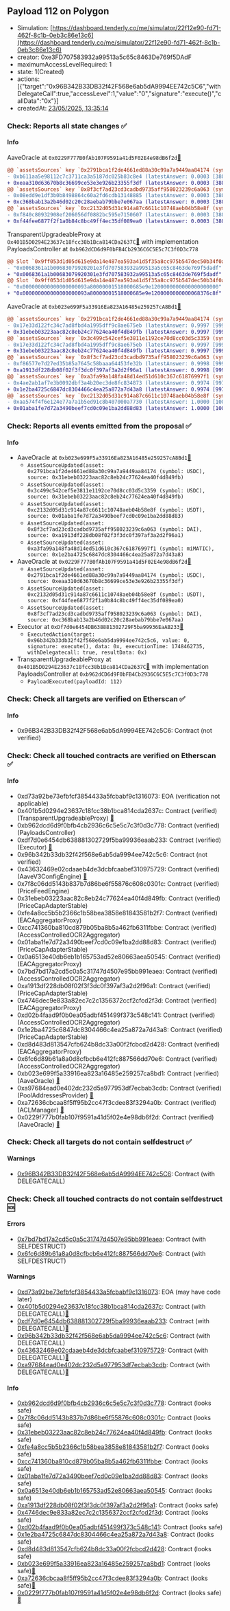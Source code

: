 ## Payload 112 on Polygon

- Simulation: [https://dashboard.tenderly.co/me/simulator/22f12e90-fd71-462f-8c1b-0eb3c86e13c6](https://dashboard.tenderly.co/me/simulator/22f12e90-fd71-462f-8c1b-0eb3c86e13c6)
- creator: 0xe3FD707583932a99513a5c65c8463De769f5DAdF
- maximumAccessLevelRequired: 1
- state: 1(Created)
- actions: [{"target":"0x96B342B33DB32f42F568e6ab5dA9994EE742c5C6","withDelegateCall":true,"accessLevel":1,"value":"0","signature":"execute()","callData":"0x"}]
- createdAt: [23/05/2025, 13:35:14](https://polygonscan.com/tx/0x8e725330a20a48794c9bebf41759b1ab59e748340a91012e6282d8d99b08faa5)

### Check: Reports all state changes :white_check_mark:

#### Info


AaveOracle at `0x0229F777B0fAb107F9591a41d5F02E4e98dB6f2d`[:ghost:](https://github.com/bgd-labs/aave-address-book "AaveV2Polygon.ORACLE")
```diff
@@ `assetsSources` key `0x2791bca1f2de4661ed88a30c99a7a9449aa84174 (symbol: USDC)` @@
- 0xb611aa5e98112c7c3711ca3a5187dc025b83c8e4 (latestAnswer: 0.0003 [380623301042457, 18 decimals], description: Capped USDC / USD / ETH)
+ 0xeaa310d63670b8c36699ce53e3e926b23355f3df (latestAnswer: 0.0003 [380623301042457, 18 decimals], description: Capped USDC / USD / ETH)
@@ `assetsSources` key `0x8f3cf7ad23cd3cadbd9735aff958023239c6a063 (symbol: DAI)` @@
- 0x08edd9e1df3b0b8498864c60a2fd6cdb13148885 (latestAnswer: 0.0003 [380675928421836, 18 decimals], description: Capped DAI / USD / ETH)
+ 0xc368bab13a2b46d02c20c28aebab79bbe7e067aa (latestAnswer: 0.0003 [380675928421836, 18 decimals], description: Capped DAI / USD / ETH)
@@ `assetsSources` key `0xc2132d05d31c914a87c6611c10748aeb04b58e8f (symbol: USDT)` @@
- 0xf840c80932908ef206056df0882bc595e7150607 (latestAnswer: 0.0003 [380753740646372, 18 decimals], description: Capped USDT / USD / ETH)
+ 0xf44fee6877f2f1a0b84c8bc49ff4ec35df089ea0 (latestAnswer: 0.0003 [380753740646372, 18 decimals], description: Capped USDT / USD / ETH)
```

TransparentUpgradeableProxy at `0x401B5D0294E23637c18fcc38b1Bca814CDa2637C`[:ghost:](https://github.com/bgd-labs/aave-address-book "GovernanceV3Polygon.PAYLOADS_CONTROLLER") with implementation PayloadsController at `0xb962dCD6d9F0bFB4Cb2936C6C5E5c7C3f0D3c778`
```diff
@@ Slot `0x9ff053d1d05d615e9da14e487ea593a41d5f35a8cc975b547dec50b34f0a1fc3` @@
- "0x0068361a1b00683079920201e3fd707583932a99513a5c65c8463de769f5dadf"
+ "0x0068361a1b00683079920301e3fd707583932a99513a5c65c8463de769f5dadf"
@@ Slot `0x9ff053d1d05d615e9da14e487ea593a41d5f35a8cc975b547dec50b34f0a1fc4` @@
- "0x000000000000000000093a80000001518000685e9e1200000000000000000000"
+ "0x000000000000000000093a80000001518000685e9e1200000000000068376c8f"
```

AaveOracle at `0xb023e699F5a33916Ea823A16485e259257cA8Bd1`[:ghost:](https://github.com/bgd-labs/aave-address-book "AaveV3Polygon.ORACLE")
```diff
@@ `assetsSources` key `0x2791bca1f2de4661ed88a30c99a7a9449aa84174 (symbol: USDC)` @@
- 0x17e33d122fc34c7ad8fbd4a1995dff9c8ae675eb (latestAnswer: 0.9997 [99973739, 8 decimals], description: Capped USDC/USD)
+ 0x31ebeb03223aac82c8eb24c77624ea40f4d849fb (latestAnswer: 0.9997 [99973739, 8 decimals], description: Capped USDC/USD)
@@ `assetsSources` key `0x3c499c542cef5e3811e1192ce70d8cc03d5c3359 (symbol: USDC)` @@
- 0x17e33d122fc34c7ad8fbd4a1995dff9c8ae675eb (latestAnswer: 0.9997 [99973739, 8 decimals], description: Capped USDC/USD)
+ 0x31ebeb03223aac82c8eb24c77624ea40f4d849fb (latestAnswer: 0.9997 [99973739, 8 decimals], description: Capped USDC/USD)
@@ `assetsSources` key `0x8f3cf7ad23cd3cadbd9735aff958023239c6a063 (symbol: DAI)` @@
- 0xf86577e7d27ed35b85a7645c58baaa64453fe32b (latestAnswer: 0.9998 [99987562, 8 decimals], description: Capped DAI/USD)
+ 0xa1913df228db08f02f3f3dc0f397af3a2d2f96a1 (latestAnswer: 0.9998 [99987562, 8 decimals], description: Capped DAI/USD)
@@ `assetsSources` key `0xa3fa99a148fa48d14ed51d610c367c61876997f1 (symbol: miMATIC)` @@
- 0x4ae2ab1af7e3b0092dbf3a4b20ec3de8fc834873 (latestAnswer: 0.9974 [99744038, 8 decimals], description: Capped MAI/USD)
+ 0x1e2ba4725c6847dc8304466c4ea25a872a7d43a8 (latestAnswer: 0.9974 [99744038, 8 decimals], description: Capped MAI/USD)
@@ `assetsSources` key `0xc2132d05d31c914a87c6611c10748aeb04b58e8f (symbol: USDT)` @@
- 0xaa574f4f6e124e77a7a1b5ed91c8b407000a7730 (latestAnswer: 1.0000 [100008000, 8 decimals], description: Capped USDT/USD)
+ 0x01aba1fe7d72a3490beef7cd0c09e1ba2dd88d83 (latestAnswer: 1.0000 [100008000, 8 decimals], description: Capped USDT/USD)
```


### Check: Reports all events emitted from the proposal :white_check_mark:

#### Info

- AaveOracle at `0xb023e699F5a33916Ea823A16485e259257cA8Bd1`[:ghost:](https://github.com/bgd-labs/aave-address-book "AaveV3Polygon.ORACLE")
  - `AssetSourceUpdated(asset: 0x2791bca1f2de4661ed88a30c99a7a9449aa84174 (symbol: USDC), source: 0x31ebeb03223aac82c8eb24c77624ea40f4d849fb)`
  - `AssetSourceUpdated(asset: 0x3c499c542cef5e3811e1192ce70d8cc03d5c3359 (symbol: USDC), source: 0x31ebeb03223aac82c8eb24c77624ea40f4d849fb)`
  - `AssetSourceUpdated(asset: 0xc2132d05d31c914a87c6611c10748aeb04b58e8f (symbol: USDT), source: 0x01aba1fe7d72a3490beef7cd0c09e1ba2dd88d83)`
  - `AssetSourceUpdated(asset: 0x8f3cf7ad23cd3cadbd9735aff958023239c6a063 (symbol: DAI), source: 0xa1913df228db08f02f3f3dc0f397af3a2d2f96a1)`
  - `AssetSourceUpdated(asset: 0xa3fa99a148fa48d14ed51d610c367c61876997f1 (symbol: miMATIC), source: 0x1e2ba4725c6847dc8304466c4ea25a872a7d43a8)`
- AaveOracle at `0x0229F777B0fAb107F9591a41d5F02E4e98dB6f2d`[:ghost:](https://github.com/bgd-labs/aave-address-book "AaveV2Polygon.ORACLE")
  - `AssetSourceUpdated(asset: 0x2791bca1f2de4661ed88a30c99a7a9449aa84174 (symbol: USDC), source: 0xeaa310d63670b8c36699ce53e3e926b23355f3df)`
  - `AssetSourceUpdated(asset: 0xc2132d05d31c914a87c6611c10748aeb04b58e8f (symbol: USDT), source: 0xf44fee6877f2f1a0b84c8bc49ff4ec35df089ea0)`
  - `AssetSourceUpdated(asset: 0x8f3cf7ad23cd3cadbd9735aff958023239c6a063 (symbol: DAI), source: 0xc368bab13a2b46d02c20c28aebab79bbe7e067aa)`
- Executor at `0xDf7d0e6454DB638881302729F5ba99936EaAB233`[:ghost:](https://github.com/bgd-labs/aave-address-book "AaveV2Polygon.POOL_ADMIN, AaveV3Polygon.ACL_ADMIN, GovernanceV3Polygon.EXECUTOR_LVL_1")
  - `ExecutedAction(target: 0x96b342b33db32f42f568e6ab5da9994ee742c5c6, value: 0, signature: execute(), data: 0x, executionTime: 1748462735, withDelegatecall: true, resultData: 0x)`
- TransparentUpgradeableProxy at `0x401B5D0294E23637c18fcc38b1Bca814CDa2637C`[:ghost:](https://github.com/bgd-labs/aave-address-book "GovernanceV3Polygon.PAYLOADS_CONTROLLER") with implementation PayloadsController at `0xb962dCD6d9F0bFB4Cb2936C6C5E5c7C3f0D3c778`
  - `PayloadExecuted(payloadId: 112)`

### Check: Check all targets are verified on Etherscan :white_check_mark:

#### Info

- 0x96B342B33DB32f42F568e6ab5dA9994EE742c5C6: Contract (not verified) 

### Check: Check all touched contracts are verified on Etherscan :white_check_mark:

#### Info

- 0xd73a92be73efbfcf3854433a5fcbabf9c1316073: EOA (verification not applicable)
- 0x401b5d0294e23637c18fcc38b1bca814cda2637c: Contract (verified) (TransparentUpgradeableProxy) [:ghost:](https://github.com/bgd-labs/aave-address-book "GovernanceV3Polygon.PAYLOADS_CONTROLLER")
- 0xb962dcd6d9f0bfb4cb2936c6c5e5c7c3f0d3c778: Contract (verified) (PayloadsController) 
- 0xdf7d0e6454db638881302729f5ba99936eaab233: Contract (verified) (Executor) [:ghost:](https://github.com/bgd-labs/aave-address-book "AaveV2Polygon.POOL_ADMIN, AaveV3Polygon.ACL_ADMIN, GovernanceV3Polygon.EXECUTOR_LVL_1")
- 0x96b342b33db32f42f568e6ab5da9994ee742c5c6: Contract (not verified) 
- 0x43632469e02cdaaeb4de3dcbfcaabef310975729: Contract (verified) (AaveV3ConfigEngine) [:ghost:](https://github.com/bgd-labs/aave-address-book "AaveV3Polygon.CONFIG_ENGINE")
- 0x7f8c06dd5143b837b7d86be6f55876c608c0301c: Contract (verified) (PriceFeedEngine) 
- 0x31ebeb03223aac82c8eb24c77624ea40f4d849fb: Contract (verified) (PriceCapAdapterStable) 
- 0xfe4a8cc5b5b2366c1b58bea3858e81843581b2f7: Contract (verified) (EACAggregatorProxy) 
- 0xcc741360ba810cd879b05ba8b5a462fb6311fbbe: Contract (verified) (AccessControlledOCR2Aggregator) 
- 0x01aba1fe7d72a3490beef7cd0c09e1ba2dd88d83: Contract (verified) (PriceCapAdapterStable) 
- 0x0a6513e40db6eb1b165753ad52e80663aea50545: Contract (verified) (EACAggregatorProxy) 
- 0x7bd7bd17a2cd5c0a5c31747d4507e95bb991eaea: Contract (verified) (AccessControlledOCR2Aggregator) 
- 0xa1913df228db08f02f3f3dc0f397af3a2d2f96a1: Contract (verified) (PriceCapAdapterStable) 
- 0x4746dec9e833a82ec7c2c1356372ccf2cfcd2f3d: Contract (verified) (EACAggregatorProxy) 
- 0xd02b4faad9f0b0ea05adbf451499f373c548c141: Contract (verified) (AccessControlledOCR2Aggregator) 
- 0x1e2ba4725c6847dc8304466c4ea25a872a7d43a8: Contract (verified) (PriceCapAdapterStable) 
- 0xd8d483d813547cfb624b8dc33a00f2fcbcd2d428: Contract (verified) (EACAggregatorProxy) 
- 0x6fc6d89b61a8a0d8cfbcb6e412fc887566dd70e6: Contract (verified) (AccessControlledOCR2Aggregator) 
- 0xb023e699f5a33916ea823a16485e259257ca8bd1: Contract (verified) (AaveOracle) [:ghost:](https://github.com/bgd-labs/aave-address-book "AaveV3Polygon.ORACLE")
- 0xa97684ead0e402dc232d5a977953df7ecbab3cdb: Contract (verified) (PoolAddressesProvider) [:ghost:](https://github.com/bgd-labs/aave-address-book "AaveV3Polygon.POOL_ADDRESSES_PROVIDER")
- 0xa72636cbcaa8f5ff95b2cc47f3cdee83f3294a0b: Contract (verified) (ACLManager) [:ghost:](https://github.com/bgd-labs/aave-address-book "AaveV3Polygon.ACL_MANAGER")
- 0x0229f777b0fab107f9591a41d5f02e4e98db6f2d: Contract (verified) (AaveOracle) [:ghost:](https://github.com/bgd-labs/aave-address-book "AaveV2Polygon.ORACLE")

### Check: Check all targets do not contain selfdestruct :white_check_mark:

#### Warnings

- [0x96B342B33DB32f42F568e6ab5dA9994EE742c5C6](https://polygonscan.com/address/0x96B342B33DB32f42F568e6ab5dA9994EE742c5C6): Contract (with DELEGATECALL)

### Check: Check all touched contracts do not contain selfdestruct :sos:

#### Errors

- [0x7bd7bd17a2cd5c0a5c31747d4507e95bb991eaea](https://polygonscan.com/address/0x7bd7bd17a2cd5c0a5c31747d4507e95bb991eaea): Contract (with SELFDESTRUCT)
- [0x6fc6d89b61a8a0d8cfbcb6e412fc887566dd70e6](https://polygonscan.com/address/0x6fc6d89b61a8a0d8cfbcb6e412fc887566dd70e6): Contract (with SELFDESTRUCT)

#### Warnings

- [0xd73a92be73efbfcf3854433a5fcbabf9c1316073](https://polygonscan.com/address/0xd73a92be73efbfcf3854433a5fcbabf9c1316073): EOA (may have code later)
- [0x401b5d0294e23637c18fcc38b1bca814cda2637c](https://polygonscan.com/address/0x401b5d0294e23637c18fcc38b1bca814cda2637c): Contract (with DELEGATECALL)[:ghost:](https://github.com/bgd-labs/aave-address-book "GovernanceV3Polygon.PAYLOADS_CONTROLLER")
- [0xdf7d0e6454db638881302729f5ba99936eaab233](https://polygonscan.com/address/0xdf7d0e6454db638881302729f5ba99936eaab233): Contract (with DELEGATECALL)[:ghost:](https://github.com/bgd-labs/aave-address-book "AaveV2Polygon.POOL_ADMIN, AaveV3Polygon.ACL_ADMIN, GovernanceV3Polygon.EXECUTOR_LVL_1")
- [0x96b342b33db32f42f568e6ab5da9994ee742c5c6](https://polygonscan.com/address/0x96b342b33db32f42f568e6ab5da9994ee742c5c6): Contract (with DELEGATECALL)
- [0x43632469e02cdaaeb4de3dcbfcaabef310975729](https://polygonscan.com/address/0x43632469e02cdaaeb4de3dcbfcaabef310975729): Contract (with DELEGATECALL)[:ghost:](https://github.com/bgd-labs/aave-address-book "AaveV3Polygon.CONFIG_ENGINE")
- [0xa97684ead0e402dc232d5a977953df7ecbab3cdb](https://polygonscan.com/address/0xa97684ead0e402dc232d5a977953df7ecbab3cdb): Contract (with DELEGATECALL)[:ghost:](https://github.com/bgd-labs/aave-address-book "AaveV3Polygon.POOL_ADDRESSES_PROVIDER")

#### Info

- [0xb962dcd6d9f0bfb4cb2936c6c5e5c7c3f0d3c778](https://polygonscan.com/address/0xb962dcd6d9f0bfb4cb2936c6c5e5c7c3f0d3c778): Contract (looks safe)
- [0x7f8c06dd5143b837b7d86be6f55876c608c0301c](https://polygonscan.com/address/0x7f8c06dd5143b837b7d86be6f55876c608c0301c): Contract (looks safe)
- [0x31ebeb03223aac82c8eb24c77624ea40f4d849fb](https://polygonscan.com/address/0x31ebeb03223aac82c8eb24c77624ea40f4d849fb): Contract (looks safe)
- [0xfe4a8cc5b5b2366c1b58bea3858e81843581b2f7](https://polygonscan.com/address/0xfe4a8cc5b5b2366c1b58bea3858e81843581b2f7): Contract (looks safe)
- [0xcc741360ba810cd879b05ba8b5a462fb6311fbbe](https://polygonscan.com/address/0xcc741360ba810cd879b05ba8b5a462fb6311fbbe): Contract (looks safe)
- [0x01aba1fe7d72a3490beef7cd0c09e1ba2dd88d83](https://polygonscan.com/address/0x01aba1fe7d72a3490beef7cd0c09e1ba2dd88d83): Contract (looks safe)
- [0x0a6513e40db6eb1b165753ad52e80663aea50545](https://polygonscan.com/address/0x0a6513e40db6eb1b165753ad52e80663aea50545): Contract (looks safe)
- [0xa1913df228db08f02f3f3dc0f397af3a2d2f96a1](https://polygonscan.com/address/0xa1913df228db08f02f3f3dc0f397af3a2d2f96a1): Contract (looks safe)
- [0x4746dec9e833a82ec7c2c1356372ccf2cfcd2f3d](https://polygonscan.com/address/0x4746dec9e833a82ec7c2c1356372ccf2cfcd2f3d): Contract (looks safe)
- [0xd02b4faad9f0b0ea05adbf451499f373c548c141](https://polygonscan.com/address/0xd02b4faad9f0b0ea05adbf451499f373c548c141): Contract (looks safe)
- [0x1e2ba4725c6847dc8304466c4ea25a872a7d43a8](https://polygonscan.com/address/0x1e2ba4725c6847dc8304466c4ea25a872a7d43a8): Contract (looks safe)
- [0xd8d483d813547cfb624b8dc33a00f2fcbcd2d428](https://polygonscan.com/address/0xd8d483d813547cfb624b8dc33a00f2fcbcd2d428): Contract (looks safe)
- [0xb023e699f5a33916ea823a16485e259257ca8bd1](https://polygonscan.com/address/0xb023e699f5a33916ea823a16485e259257ca8bd1): Contract (looks safe)[:ghost:](https://github.com/bgd-labs/aave-address-book "AaveV3Polygon.ORACLE")
- [0xa72636cbcaa8f5ff95b2cc47f3cdee83f3294a0b](https://polygonscan.com/address/0xa72636cbcaa8f5ff95b2cc47f3cdee83f3294a0b): Contract (looks safe)[:ghost:](https://github.com/bgd-labs/aave-address-book "AaveV3Polygon.ACL_MANAGER")
- [0x0229f777b0fab107f9591a41d5f02e4e98db6f2d](https://polygonscan.com/address/0x0229f777b0fab107f9591a41d5f02e4e98db6f2d): Contract (looks safe)[:ghost:](https://github.com/bgd-labs/aave-address-book "AaveV2Polygon.ORACLE")

